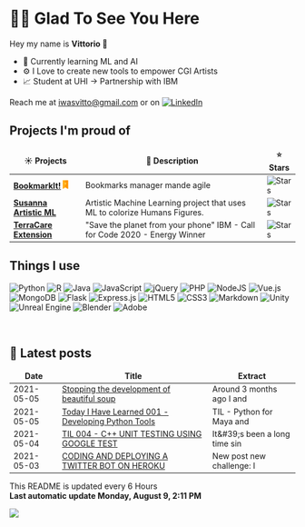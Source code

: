 <h1> 🙋‍♂️ Glad To See You Here </h1>
<p> Hey my name is <strong> Vittorio </strong> 👋<p>

- 🧠 Currently learning ML and AI 
- ⚙️ I Love to create new tools to empower CGI Artists
- 📈 Student at UHI -> Partnership with IBM

Reach me at iwasvitto@gmail.com or on <a href="https://www.linkedin.com/in/vittorio-rivabella/">
<img alt="LinkedIn" src="https://img.shields.io/badge/linkedin%20-%230077B5.svg?&style=flat-square&logo=linkedin&logoColor=white"/>
</a>

<h2>Projects I'm proud of</h2>
<table>
  <thead align="center">
    <tr border: none;>
      <td><b>☀️ Projects</b></td>
      <td><b>💬 Description</b></td>
      <td><b>⭐ Stars</b></td>
    </tr>
  </thead>
  <tbody>
    <tr>
      <td><a href="https://github.com/Eversmile12/BookmarkIt"><b>BookmarkIt!<img src="./icons/bookmarkit_16x16.png"width=15 height=15></b></a></td>
      <td> Bookmarks manager mande agile</td>
      <td><img alt="Stars" src="https://img.shields.io/github/stars/Eversmile12/BookmarkIt?style=flat-square&labelColor=343b41"/></td>
    </tr>
    <tr>
      <td><a href="https://github.com/Eversmile12/susanna-server"><b>Susanna Artistic ML</b></a></td>
      <td> Artistic Machine Learning project that uses ML to colorize Humans Figures.</td>
      <td><img alt="Stars" src="https://img.shields.io/github/stars/Eversmile12/susanna-server?style=flat-square&labelColor=343b41"/></td>
    </tr>
    <tr>
      <td><a href="https://github.com/Eversmile12/TerraCare-public"><b>TerraCare Extension</b></a></td>
      <td> "Save the planet from your phone" IBM - Call for Code 2020 - Energy Winner</td>
      <td><img alt="Stars" src="https://img.shields.io/github/stars/Eversmile12/TerraCare-public?style=flat-square&labelColor=343b41"/></td>
    </tr>
  </tbody>
</table>

<h2>Things I use </h2>
<p>
<img alt="Python" src="https://img.shields.io/badge/python%20-%2314354C.svg?&style=flat-square&logo=python&logoColor=white"/>
<img alt="R" src="https://img.shields.io/badge/r-%23276DC3.svg?&style=flat-square&logo=r&logoColor=white"/>
<img alt="Java" src="https://img.shields.io/badge/java-%23ED8B00.svg?&style=flat-square&logo=java&logoColor=white"/>


<img alt="JavaScript"  src="https://img.shields.io/badge/javascript%20-%23323330.svg?&style=flat-square&logo=javascript&logoColor=%23F7DF1E"/>
<img alt="jQuery"  src="https://img.shields.io/badge/jquery%20-%230769AD.svg?&style=flat-square&logo=jquery&logoColor=white"/>

<img alt="PHP"  src="https://img.shields.io/badge/php-%23777BB4.svg?&style=flat-square&logo=php&logoColor=white"/>
<img alt="NodeJS"  src="https://img.shields.io/badge/node.js%20-%2343853D.svg?&style=flat-square&logo=node.js&logoColor=white">
<img alt="Vue.js"  src="https://img.shields.io/badge/vuejs%20-%2335495e.svg?&style=flat-square&logo=vue.js&logoColor=%234FC08D"/>

<img alt="MongoDB"  src ="https://img.shields.io/badge/MongoDB-%234ea94b.svg?&style=flat-square&logo=mongodb&logoColor=white"/>

<img alt="Flask"  src="https://img.shields.io/badge/flask%20-%23000.svg?&style=flat-square&logo=flask&logoColor=white"/>
<img alt="Express.js"  src="https://img.shields.io/badge/express.js%20-%23404d59.svg?&style=flat-square"/>

<img alt="HTML5"  src="https://img.shields.io/badge/html5%20-%23E34F26.svg?&style=flat-square&logo=html5&logoColor=white"/>
<img alt="CSS3"  src="https://img.shields.io/badge/css3%20-%231572B6.svg?&style=flat-square&logo=css3&logoColor=white"/>
<img alt="Markdown"  src="https://img.shields.io/badge/markdown-%23000000.svg?&style=flat-square&logo=markdown&logoColor=white"/>

<img alt="Unity"  src="https://img.shields.io/badge/unity%20-%23000000.svg?&style=flat-square&logo=unity&logoColor=white"/>
<img alt="Unreal Engine " src="https://img.shields.io/badge/unreal%20engine%20-%23313131.svg?&style=flat-square&logo=unreal%20engine&logoColor=white"/>
<img alt="Blender"  src="https://img.shields.io/badge/blender%20-%23F5792A.svg?&style=flat-square&logo=blender&logoColor=white"/>
<img alt="Adobe" src="https://img.shields.io/badge/adobe%20-%23FF0000.svg?&style=flat-square&logo=adobe&logoColor=white"/>

</p>
<br>    


<h2> 📃 Latest posts </h2>
<table>
  <thead align=center>
    <td><b>Date</b></td>
    <td><b>Title</b></td>
    <td><b>Extract</b></td>
  </thead>
  <tbody>
    <tr>
    <td>2021-05-05</td>
    <td><a href="https:&#x2F;&#x2F;binaryroot.xyz&#x2F;post.php?post_id&#x3D;179">Stopping the development of beautiful soup </a></td>
    <td>Around 3 months ago I and</td>
    </tr>
    <tr>
    <td>2021-05-05</td>
    <td><a href="https:&#x2F;&#x2F;binaryroot.xyz&#x2F;post.php?post_id&#x3D;112">Today I Have Learned 001 - Developing Python Tools</a></td>
    <td>TIL - Python for Maya and</td>
    </tr>
      <tr>
    <td>2021-05-04</td>
    <td><a href="https:&#x2F;&#x2F;binaryroot.xyz&#x2F;post.php?post_id&#x3D;112">TIL 004 - C++ UNIT TESTING USING GOOGLE TEST </a></td>
    <td>It&amp;#39;s been a long time sin</td>
    </tr>
    <tr>
    <td>2021-05-03</td>
    <td><a href="https:&#x2F;&#x2F;binaryroot.xyz&#x2F;post.php?post_id&#x3D;112">CODING AND DEPLOYING A TWITTER BOT ON HEROKU</a></td>
    <td>New post new challenge: I</td>
    </tr>
  </tbody>
</table>



<p >This README is updated every 6 Hours <br>
<strong>Last automatic update Monday, August 9, 2:11 PM</strong></p>
<img src="https://img.shields.io/github/workflow/status/Eversmile12/Eversmile12/README%20build?logo=github">